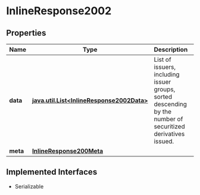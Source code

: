 

# InlineResponse2002


## Properties

Name | Type | Description | Notes
------------ | ------------- | ------------- | -------------
**data** | [**java.util.List&lt;InlineResponse2002Data&gt;**](InlineResponse2002Data.md) | List of issuers, including issuer groups, sorted descending by the number of securitized derivatives issued. |  [optional]
**meta** | [**InlineResponse200Meta**](InlineResponse200Meta.md) |  |  [optional]


## Implemented Interfaces

* Serializable


